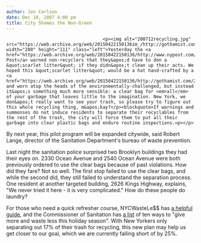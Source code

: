 ```yaml
---
author: Jen Carlson
date: Dec 18, 2007 4:00 pm
title: City Shames the Non-Green
---
```


	
										<p><img alt="200712recycling.jpg" src="https://web.archive.org/web/20150422150136im_/http://gothamist.com/attachments/arts_jen/200712recycling.jpg" width="200" height="111" class="left">Yesterday the <a href="https://web.archive.org/web/20150422150136/http://www.nypost.com/seven/12172007/news/regionalnews/city_sends_a_clear_warning_to_recycle_ru_366004.htm">NY Post</a> warned non-recyclers that they&apos;d have to don a &quot;scarlet litter&quot; if they didn&apos;t clean up their acts. We hoped this &quot;scarlet litter&quot; would be a hat hand-crafted by a <a href="https://web.archive.org/web/20150422150136/http://gothamist.com/2007/06/21/dumpster_diving.php">Freegan</a> and worn atop the heads of the environmentally-challenged, but instead it&apos;s something much more sensible: a clear bag for <em>all</em> of your garbage that leaves little to the imagination. New York, we don&apos;t really want to see your trash, so please try to figure out this whole recycling thing, m&apos;kay?</p><blockquote>If warnings and summonses do not induce residents to separate their recyclables from the rest of the trash, the city will force them to put all their garbage into clear plastic bags and endure routine inspections.<p></p>

<p>By next year, this pilot program will be expanded citywide, said Robert Lange, director of the Sanitation Department&apos;s bureau of waste prevention.</p></blockquote>Last night the sanitation police surprised two Brooklyn buildings they had their eyes on. 2330 Ocean Avenue and 2540 Ocean Avenue were both previously ordered to use the clear bags because of past violations. How did they fare? Not so well. The first stop failed to use the clear bags, and while the second did, they still failed to understand the separation process. One resident at another targeted building, 2626 Kings Highway, explains, &quot;We never tried it here - it is very complicated.&quot; How do these people do laundry? <p></p>

<p>For those who need a quick refresher course, NYCWasteLe$$ has <a href="https://web.archive.org/web/20150422150136/http://www.nyc.gov/html/nycwasteless/html/recycling/recycle_what.shtml#what">a helpful guide</a>, and the Commissioner of Sanitation has <a href="https://web.archive.org/web/20150422150136/http://www.nyc.gov/html/dsny/html/about/column.shtml">a list</a> of ten ways to &quot;give more and waste less this holiday season&quot;. With New Yorkers only separating out 17% of their trash for recycling, this new plan may help us get closer to our goal, which we are currently falling short of by 25%. </p>					
										
									
				
